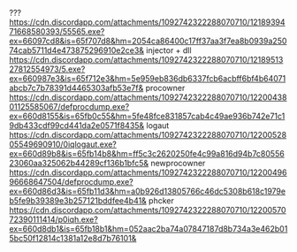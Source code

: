 ???
https://cdn.discordapp.com/attachments/1092742322288070710/1218939471668580393/55565.exe?ex=66097cd8&is=65f707d8&hm=2054ca86400c17ff37aa3f7ea8b0939a25074cab5711d4e473875296910e2ce3&
injector + dll
https://cdn.discordapp.com/attachments/1092742322288070710/1218951327812554973/5.exe?ex=660987e3&is=65f712e3&hm=5e959eb836db6337fcb6acbff6bf4b64071abcb7c7b78391d4465303afb53e7f&
procowner
https://cdn.discordapp.com/attachments/1092742322288070710/1220043801125585067/defprocdump.exe?ex=660d8155&is=65fb0c55&hm=5fe48fce831857cab4c49ae936b742e71c19db433cdf99cd441da2e0571f8435&
logaut
https://cdn.discordapp.com/attachments/1092742322288070710/1220052805549690910/0iqlogaut.exe?ex=660d89b8&is=65fb14b8&hm=ff5c3c2620250fe4c99a816d94b7c8055623060aa325062b44289cf136b1bfc5&
newprocowner
https://cdn.discordapp.com/attachments/1092742322288070710/1220049696668647504/defprocdump.exe?ex=660d86d3&is=65fb11d3&hm=a0b926d13805766c46dc5308b618c1979eb5fe9b39389e3b257121bddfee4b41&
phcker
https://cdn.discordapp.com/attachments/1092742322288070710/1220057072390111414/p0iqh.exe?ex=660d8db1&is=65fb18b1&hm=052aac2ba74a07847187d8b734a3e462b015bc50f12814c1381a12e8d7b76101&
